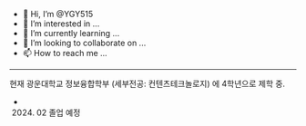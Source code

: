 - 👋 Hi, I’m @YGY515
- 👀 I’m interested in ...
- 🌱 I’m currently learning ...
- 💞️ I’m looking to collaborate on ...
- 📫 How to reach me ...

<!---
YGY515/YGY515 is a ✨ special ✨ repository because its `README.md` (this file) appears on your GitHub profile.
You can click the Preview link to take a look at your changes.
--->

--- 
현재 광운대학교 정보융합학부 (세부전공: 컨텐츠테크놀로지) 에 4학년으로 제학 중.

- 2024. 02 졸업 예정
